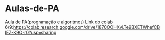 # Aulas-de-PA
Aula de PA(programação e algoritmos)
Link do colab 6/9:https://colab.research.google.com/drive/1870OOHXvLTe9BXETWhefCBIEZ-K9O-r0?usp=sharing
